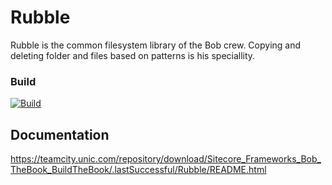 # Rubble

Rubble is the common filesystem library of the Bob crew. Copying and deleting folder and files based on patterns is his speciallity.

### Build
[![Build](https://teamcity.unic.com/httpAuth/app/rest/builds/buildType:Sitecore_Frameworks_Bob_Rubble_Build/statusIcon)](https://teamcity.unic.com/viewType.html?buildTypeId=Sitecore_Frameworks_Bob_Rubble_Build)

## Documentation

<https://teamcity.unic.com/repository/download/Sitecore_Frameworks_Bob_TheBook_BuildTheBook/.lastSuccessful/Rubble/README.html>
